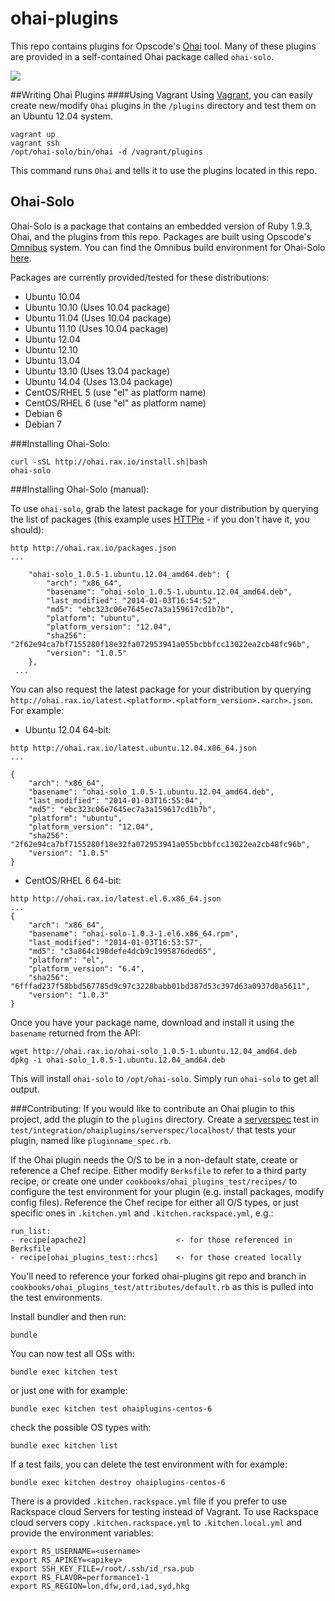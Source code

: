 ohai-plugins
==================
This repo contains plugins for Opscode's [Ohai](https://github.com/opscode/ohai) tool. Many of these plugins are provided in a self-contained Ohai package called `ohai-solo`.

![](https://travis-ci.org/rackerlabs/ohai-plugins.svg?branch=master)

##Writing Ohai Plugins
####Using Vagrant
Using [Vagrant](http://www.vagrantup.com/), you can easily create new/modify `Ohai` plugins in the `/plugins` directory and test them on an Ubuntu 12.04 system.


```
vagrant up
vagrant ssh
/opt/ohai-solo/bin/ohai -d /vagrant/plugins

```

This command runs `Ohai` and tells it to use the plugins located in this repo.


## Ohai-Solo
Ohai-Solo is a package that contains an embedded version of Ruby 1.9.3, Ohai, and the plugins from this repo. Packages are built using Opscode's [Omnibus](https://github.com/opscode/omnibus-ruby) system. You can find the Omnibus build environment for Ohai-Solo [here](https://github.com/ryandub/omnibus-ohai-solo).

Packages are currently provided/tested for these distributions:

* Ubuntu 10.04
* Ubuntu 10.10 (Uses 10.04 package)
* Ubuntu 11.04 (Uses 10.04 package)
* Ubuntu 11.10 (Uses 10.04 package)
* Ubuntu 12.04
* Ubuntu 12.10
* Ubuntu 13.04
* Ubuntu 13.10 (Uses 13.04 package)
* Ubuntu 14.04 (Uses 13.04 package)
* CentOS/RHEL 5 (use "el" as platform name)
* CentOS/RHEL 6 (use "el" as platform name)
* Debian 6
* Debian 7

###Installing Ohai-Solo:

```
curl -sSL http://ohai.rax.io/install.sh|bash
ohai-solo
```

###Installing Ohai-Solo (manual):

To use `ohai-solo`, grab the latest package for your distribution by querying the list of packages (this example uses [HTTPie](https://github.com/jkbr/httpie) - if you don't have it, you should):

```
http http://ohai.rax.io/packages.json
...

    "ohai-solo_1.0.5-1.ubuntu.12.04_amd64.deb": {
        "arch": "x86_64",
        "basename": "ohai-solo_1.0.5-1.ubuntu.12.04_amd64.deb",
        "last_modified": "2014-01-03T16:54:52",
        "md5": "ebc323c06e7645ec7a3a159617cd1b7b",
        "platform": "ubuntu",
        "platform_version": "12.04",
        "sha256": "2f62e94ca7bf7155280f18e32fa072953941a055bcbbfcc13022ea2cb48fc96b",
        "version": "1.0.5"
    },
 ...

```

You can also request the latest package for your distribution by querying `http://ohai.rax.io/latest.<platform>.<platform_version>.<arch>.json`. For example:

* Ubuntu 12.04 64-bit:

```
http http://ohai.rax.io/latest.ubuntu.12.04.x86_64.json
...

{
    "arch": "x86_64",
    "basename": "ohai-solo_1.0.5-1.ubuntu.12.04_amd64.deb",
    "last_modified": "2014-01-03T16:55:04",
    "md5": "ebc323c06e7645ec7a3a159617cd1b7b",
    "platform": "ubuntu",
    "platform_version": "12.04",
    "sha256": "2f62e94ca7bf7155280f18e32fa072953941a055bcbbfcc13022ea2cb48fc96b",
    "version": "1.0.5"
}
```

* CentOS/RHEL 6 64-bit:

```
http http://ohai.rax.io/latest.el.6.x86_64.json
...
{
    "arch": "x86_64",
    "basename": "ohai-solo-1.0.3-1.el6.x86_64.rpm",
    "last_modified": "2014-01-03T16:53:57",
    "md5": "c3a864c198defe4dcb9c1995876ded65",
    "platform": "el",
    "platform_version": "6.4",
    "sha256": "6fffad237f58bbd567785d9c97c3228babb01bd387d53c397d63a0937d0a5611",
    "version": "1.0.3"
}
```

Once you have your package name, download and install it using the `basename` returned from the API:

```
wget http://ohai.rax.io/ohai-solo_1.0.5-1.ubuntu.12.04_amd64.deb
dpkg -i ohai-solo_1.0.5-1.ubuntu.12.04_amd64.deb
```

This will install `ohai-solo` to `/opt/ohai-solo`. Simply run `ohai-solo` to get all output.

###Contributing:
If you would like to contribute an Ohai plugin to this project, add the plugin
to the `plugins` directory. Create a [serverspec](https://github.com/serverspec/serverspec)
test in `test/integration/ohaiplugins/serverspec/localhost/` that tests your
plugin, named like `pluginname_spec.rb`.

If the Ohai plugin needs the O/S to be in a non-default state, create or
reference a Chef recipe. Either modify `Berksfile` to refer to a third party
recipe, or create one under `cookbooks/ohai_plugins_test/recipes/` to configure
the test environment for your plugin (e.g. install packages, modify config
files). Reference the Chef recipe for either all O/S types, or just specific
ones in `.kitchen.yml` and `.kitchen.rackspace.yml`, e.g.:
```
run_list:
- recipe[apache2]                    <- for those referenced in Berksfile
- recipe[ohai_plugins_test::rhcs]    <- for those created locally
```
You'll need to reference your forked ohai-plugins git repo and branch in
`cookbooks/ohai_plugins_test/attributes/default.rb` as this is pulled into the
test environments.

Install bundler and then run:
```
bundle
```
You can now test all OSs with:
```
bundle exec kitchen test
```
or just one with for example:
```
bundle exec kitchen test ohaiplugins-centos-6
```
check the possible OS types with:
```
bundle exec kitchen list
```
If a test fails, you can delete the test environment with for example:
```
bundle exec kitchen destroy ohaiplugins-centos-6
```
There is a provided `.kitchen.rackspace.yml` file if you prefer to use Rackspace
cloud Servers for testing instead of Vagrant. To use Rackspace cloud servers
copy `.kitchen.rackspace.yml` to `.kitchen.local.yml` and provide the
environment variables:
```
export RS_USERNAME=<username>
export RS_APIKEY=<apikey>
export SSH_KEY_FILE=/root/.ssh/id_rsa.pub
export RS_FLAVOR=performance1-1
export RS_REGION=lon,dfw,ord,iad,syd,hkg
```
